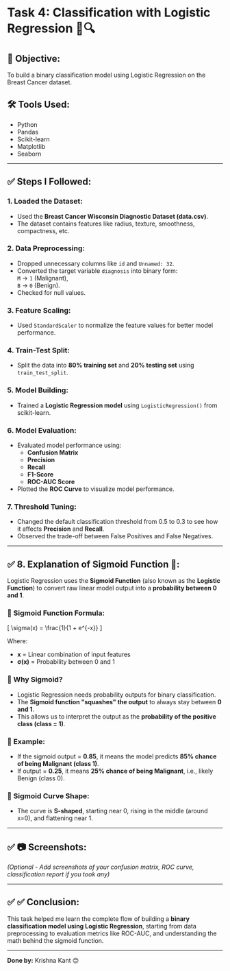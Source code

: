 # Task 4: Classification with Logistic Regression 🎯🔍

## 📌 Objective:
To build a binary classification model using Logistic Regression on the Breast Cancer dataset.

## 🛠️ Tools Used:
- Python
- Pandas
- Scikit-learn
- Matplotlib
- Seaborn

---

## ✅ Steps I Followed:

### 1. Loaded the Dataset:
- Used the **Breast Cancer Wisconsin Diagnostic Dataset (data.csv)**.
- The dataset contains features like radius, texture, smoothness, compactness, etc.

### 2. Data Preprocessing:
- Dropped unnecessary columns like `id` and `Unnamed: 32`.
- Converted the target variable `diagnosis` into binary form:  
`M` → `1` (Malignant),  
`B` → `0` (Benign).
- Checked for null values.

### 3. Feature Scaling:
- Used `StandardScaler` to normalize the feature values for better model performance.

### 4. Train-Test Split:
- Split the data into **80% training set** and **20% testing set** using `train_test_split`.

### 5. Model Building:
- Trained a **Logistic Regression model** using `LogisticRegression()` from scikit-learn.

### 6. Model Evaluation:
- Evaluated model performance using:
  - **Confusion Matrix**
  - **Precision**
  - **Recall**
  - **F1-Score**
  - **ROC-AUC Score**
- Plotted the **ROC Curve** to visualize model performance.

### 7. Threshold Tuning:
- Changed the default classification threshold from 0.5 to 0.3 to see how it affects **Precision** and **Recall**.
- Observed the trade-off between False Positives and False Negatives.

---

## ✅ 8. Explanation of Sigmoid Function 🧠:

Logistic Regression uses the **Sigmoid Function** (also known as the **Logistic Function**) to convert raw linear model output into a **probability between 0 and 1**.

### 📍 Sigmoid Function Formula:

\[
\sigma(x) = \frac{1}{1 + e^{-x}}
\]

Where:  
- **x** = Linear combination of input features  
- **σ(x)** = Probability between 0 and 1

### 📍 Why Sigmoid?

- Logistic Regression needs probability outputs for binary classification.
- The **Sigmoid function "squashes" the output** to always stay between **0 and 1**.
- This allows us to interpret the output as the **probability of the positive class (class = 1)**.

### 📍 Example:

- If the sigmoid output = **0.85**, it means the model predicts **85% chance of being Malignant (class 1)**.
- If output = **0.25**, it means **25% chance of being Malignant**, i.e., likely Benign (class 0).

### 📍 Sigmoid Curve Shape:
- The curve is **S-shaped**, starting near 0, rising in the middle (around x=0), and flattening near 1.

---

## ✅ 📷 Screenshots:
*(Optional - Add screenshots of your confusion matrix, ROC curve, classification report if you took any)*

---

## ✅ ✅ Conclusion:
This task helped me learn the complete flow of building a **binary classification model using Logistic Regression**, starting from data preprocessing to evaluation metrics like ROC-AUC, and understanding the math behind the sigmoid function.

---

**Done by:** Krishna Kant 😊
